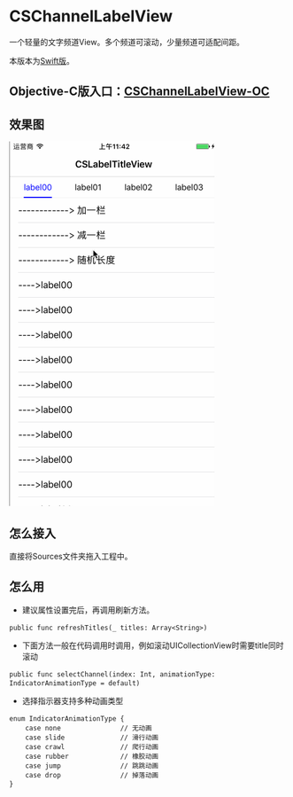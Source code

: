 # CSChannelLabelView
一个轻量的文字频道View。多个频道可滚动，少量频道可适配间距。

本版本为[Swift版](https://github.com/JoslynWu/CSChannelLabelView)。

## Objective-C版入口：[CSChannelLabelView-OC](https://github.com/JoslynWu/CSChannelLabelView-OC.git)

## 效果图
![](/Effect/CSChannelLabelView.gif)

## 怎么接入

直接将Sources文件夹拖入工程中。


## 怎么用

- 建议属性设置完后，再调用刷新方法。

```
public func refreshTitles(_ titles: Array<String>)
```

- 下面方法一般在代码调用时调用，例如滚动UICollectionView时需要title同时滚动

```
public func selectChannel(index: Int, animationType: IndicatorAnimationType = default)
```

- 选择指示器支持多种动画类型

```
enum IndicatorAnimationType {
    case none               // 无动画
    case slide              // 滑行动画
    case crawl              // 爬行动画
    case rubber             // 橡胶动画
    case jump               // 跳跳动画
    case drop               // 掉落动画
}
```